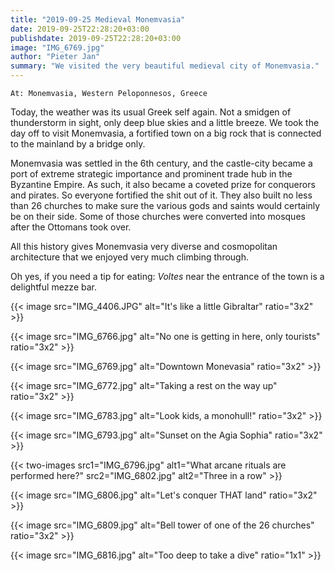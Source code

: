 ```yaml
---
title: "2019-09-25 Medieval Monemvasia"
date: 2019-09-25T22:28:20+03:00
publishdate: 2019-09-25T22:28:20+03:00
image: "IMG_6769.jpg"
author: "Pieter Jan"
summary: "We visited the very beautiful medieval city of Monemvasia."
---
```


`At: Monemvasia, Western Peloponnesos, Greece`

Today, the weather was its usual Greek self again. Not a smidgen of thunderstorm in sight, only deep blue skies and a little breeze. We took the day off to visit Monemvasia, a fortified town on a big rock that is connected to the mainland by a bridge only.

Monemvasia was settled in the 6th century, and the castle-city became a port of extreme strategic importance and prominent trade hub in the Byzantine Empire. As such, it also became a coveted prize for conquerors and pirates. So everyone fortified the shit out of it. They also built no less than 26 churches to make sure the various gods and saints would certainly be on their side. Some of those churches were converted into mosques after the Ottomans took over.

All this history gives Monemvasia very diverse and cosmopolitan architecture that we enjoyed very much climbing through.

Oh yes, if you need a tip for eating: _Voltes_ near the entrance of the town is a delightful mezze bar.

{{< image src="IMG_4406.JPG" alt="It's like a little Gibraltar" ratio="3x2" >}}

{{< image src="IMG_6766.jpg" alt="No one is getting in here, only tourists" ratio="3x2" >}}

{{< image src="IMG_6769.jpg" alt="Downtown Monevasia" ratio="3x2" >}}

{{< image src="IMG_6772.jpg" alt="Taking a rest on the way up" ratio="3x2" >}}

{{< image src="IMG_6783.jpg" alt="Look kids, a monohull!" ratio="3x2" >}}

{{< image src="IMG_6793.jpg" alt="Sunset on the Agia Sophia" ratio="3x2" >}}

{{< two-images src1="IMG_6796.jpg" alt1="What arcane rituals are performed here?" src2="IMG_6802.jpg" alt2="Three in a row" >}}

{{< image src="IMG_6806.jpg" alt="Let's conquer THAT land" ratio="3x2" >}}

{{< image src="IMG_6809.jpg" alt="Bell tower of one of the 26 churches" ratio="3x2" >}}

{{< image src="IMG_6816.jpg" alt="Too deep to take a dive" ratio="1x1" >}}
